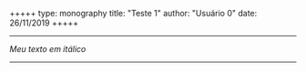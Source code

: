 +++++
type: monography
title: "Teste 1"
author: "Usuário 0"
date: 26/11/2019
+++++
*****
*Meu texto em itálico*
*****